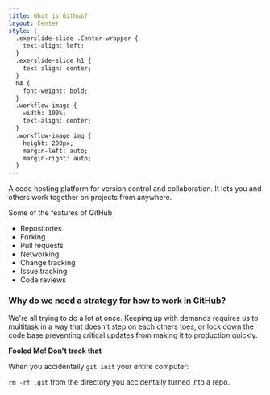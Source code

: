 ```yaml
---
title: What is Github?
layout: Center
style: |
  .exerslide-slide .Center-wrapper {
    text-align: left;
  }
  .exerslide-slide h1 {
    text-align: center;
  }
  h4 {
    font-weight: bold;
  }
  .workflow-image {
    width: 100%;
    text-align: center;
  }
  .workflow-image img {
    height: 200px;
    margin-left: auto;
    margin-right: auto;
  }
---
```

A code hosting platform for version control and collaboration. It lets you and others work together on projects from anywhere.

Some of the features of GitHub

- Repositories 
- Forking
- Pull requests
- Networking
- Change tracking
- Issue tracking
- Code reviews

### Why do we need a strategy for how to work in GitHub?
We're all trying to do a lot at once.  Keeping up with demands requires us to multitask in a way that doesn't step on each others toes, or lock down the code base preventing critical updates from making it to production quickly.

<div class="callout warning">

<i class="fa fa-info-circle" aria-hidden="true"></i> **Fooled Me! Don't track that**

When you accidentally `git init` your entire computer:

`rm -rf .git` from the directory you accidentally turned into a repo.
</div>
